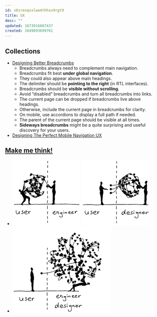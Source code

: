 ```yaml
---
id: x6srexqsxlwe4thhsx9rgt9
title: UX
desc: ""
updated: 1673916607437
created: 1649893699761
---
```


## Collections

- [Designing Better Breadcrumbs](https://www.smashingmagazine.com/2022/04/designing-better-breadcrumbs/)
  - Breadcrumbs always need to complement main navigation.
  - Breadcrumbs fit best **under global navigation**.
  - They could also appear above main headings.
  - The delimiter should be **pointing to the right** (in RTL interfaces).
  - Breadcrumbs should be **visible without scrolling**.
  - Avoid “disabled” breadcrumbs and turn all breadcrumbs into links.
  - The current page can be dropped if breadcrumbs live above headings.
  - Otherwise, include the current page in breadcrumbs for clarity.
  - On mobile, use accordions to display a full path if needed.
  - The parent of the current page should be visible at all times.
  - **Sideways breadcrumbs** might be a quite surprising and useful discovery for your users.
- [Designing The Perfect Mobile Navigation UX](https://www.smashingmagazine.com/2022/11/navigation-design-mobile-ux/)

## [Make me think!](https://ralphammer.com/make-me-think/)

- ![Users with complexity](assets/images/ux/makemethink_3.gif) ![From complicated to simple](assets/images/ux/makemethink_4.gif)
- ![From simple to too simple](assets/images/ux/makemethink_6.gif)
